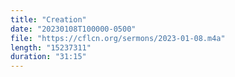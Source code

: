 ```yaml
---
title: "Creation"
date: "20230108T100000-0500"
file: "https://cflcn.org/sermons/2023-01-08.m4a"
length: "15237311"
duration: "31:15"
---
```

